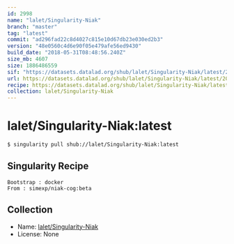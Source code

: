 ```yaml
---
id: 2998
name: "lalet/Singularity-Niak"
branch: "master"
tag: "latest"
commit: "ad296fad22c8d4027c815e10d67db23e030ed2b3"
version: "48e0560c4d6e90f05e479afe56ed9430"
build_date: "2018-05-31T08:48:56.240Z"
size_mb: 4607
size: 1886486559
sif: "https://datasets.datalad.org/shub/lalet/Singularity-Niak/latest/2018-05-31-ad296fad-48e0560c/48e0560c4d6e90f05e479afe56ed9430.simg"
url: https://datasets.datalad.org/shub/lalet/Singularity-Niak/latest/2018-05-31-ad296fad-48e0560c/
recipe: https://datasets.datalad.org/shub/lalet/Singularity-Niak/latest/2018-05-31-ad296fad-48e0560c/Singularity
collection: lalet/Singularity-Niak
---
```


# lalet/Singularity-Niak:latest

```bash
$ singularity pull shub://lalet/Singularity-Niak:latest
```

## Singularity Recipe

```singularity
Bootstrap : docker
From : simexp/niak-cog:beta
```

## Collection

 - Name: [lalet/Singularity-Niak](https://github.com/lalet/Singularity-Niak)
 - License: None


